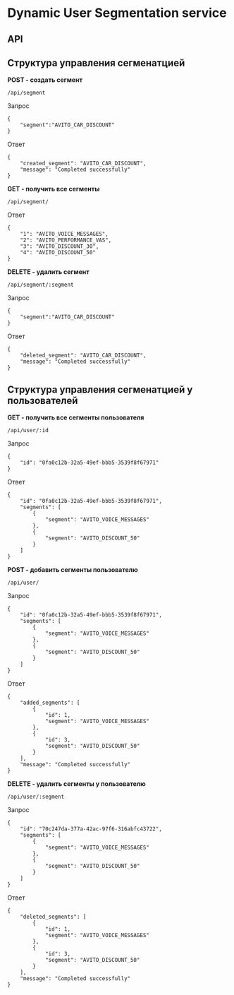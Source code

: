 # Dynamic User Segmentation service

## API

## Структура управления сегменатцией

**POST - создать сегмент**

`/api/segment`

Запрос

````
{
	"segment":"AVITO_CAR_DISCOUNT"
}
````

Ответ

````
{
	"created_segment": "AVITO_CAR_DISCOUNT",
	"message": "Completed successfully"
}
````

**GET - получить все сегменты**

`/api/segment/`

Ответ

````
{
    "1": "AVITO_VOICE_MESSAGES",
    "2": "AVITO_PERFORMANCE_VAS",
    "3": "AVITO_DISCOUNT_30",
    "4": "AVITO_DISCOUNT_50"
}
````

**DELETE - удалить сегмент**

`/api/segment/:segment`

Запрос

````
{
	"segment":"AVITO_CAR_DISCOUNT"
}
````

Ответ

````
{
	"deleted_segment": "AVITO_CAR_DISCOUNT",
	"message": "Completed successfully"
}
````

## Структура управления сегменатцией у пользователей

**GET - получить все сегменты пользователя**

`/api/user/:id`

Запрос 

```
{
	"id": "0fa0c12b-32a5-49ef-bbb5-3539f8f67971"
}
```

Ответ 

```
{
	"id": "0fa0c12b-32a5-49ef-bbb5-3539f8f67971",
	"segments": [
		{
			"segment": "AVITO_VOICE_MESSAGES"
		},
		{
			"segment": "AVITO_DISCOUNT_50"
		}
	]
}
```

**POST - добавить сегменты пользователю**

`/api/user/`

Запрос 

```
{
	"id": "0fa0c12b-32a5-49ef-bbb5-3539f8f67971",
	"segments": [
		{
			"segment": "AVITO_VOICE_MESSAGES"
		},
		{
			"segment": "AVITO_DISCOUNT_50"
		}
	]
}
```

Ответ 

```
{
	"added_segments": [
		{
			"id": 1,
			"segment": "AVITO_VOICE_MESSAGES"
		},
		{
			"id": 3,
			"segment": "AVITO_DISCOUNT_50"
		}
	],
	"message": "Completed successfully"
}
```

**DELETE - удалить сегменты у пользователю**

`/api/user/:segment`

Запрос

```
{
	"id": "70c247da-377a-42ac-97f6-316abfc43722",
	"segments": [
		{
			"segment": "AVITO_VOICE_MESSAGES"
		},
		{
			"segment": "AVITO_DISCOUNT_50"
		}
	]
}
```

Ответ 

```
{
	"deleted_segments": [
		{
			"id": 1,
			"segment": "AVITO_VOICE_MESSAGES"
		},
		{
			"id": 3,
			"segment": "AVITO_DISCOUNT_50"
		}
	],
	"message": "Completed successfully"
}
```
